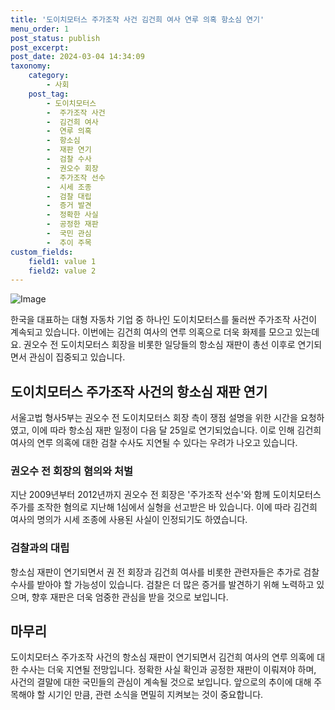 ```yaml
---
title: '도이치모터스 주가조작 사건 김건희 여사 연루 의혹 항소심 연기'
menu_order: 1
post_status: publish
post_excerpt: 
post_date: 2024-03-04 14:34:09
taxonomy:
    category:
        - 사회
    post_tag:
        - 도이치모터스
        -  주가조작 사건
        -  김건희 여사
        -  연루 의혹
        -  항소심
        -  재판 연기
        -  검찰 수사
        -  권오수 회장
        -  주가조작 선수
        -  시세 조종
        -  검찰 대립
        -  증거 발견
        -  정확한 사실
        -  공정한 재판
        -  국민 관심
        -  추이 주목
custom_fields:
    field1: value 1
    field2: value 2
---
```


![Image](https://imgnews.pstatic.net/image/214/2024/03/04/0001334094_001_20240304093104401.jpg?type=w647)

한국을 대표하는 대형 자동차 기업 중 하나인 도이치모터스를 둘러싼 주가조작 사건이 계속되고 있습니다. 이번에는 김건희 여사의 연루 의혹으로 더욱 화제를 모으고 있는데요. 권오수 전 도이치모터스 회장을 비롯한 일당들의 항소심 재판이 총선 이후로 연기되면서 관심이 집중되고 있습니다.
## 도이치모터스 주가조작 사건의 항소심 재판 연기
서울고법 형사5부는 권오수 전 도이치모터스 회장 측이 쟁점 설명을 위한 시간을 요청하였고, 이에 따라 항소심 재판 일정이 다음 달 25일로 연기되었습니다. 이로 인해 김건희 여사의 연루 의혹에 대한 검찰 수사도 지연될 수 있다는 우려가 나오고 있습니다.
### 권오수 전 회장의 혐의와 처벌
지난 2009년부터 2012년까지 권오수 전 회장은 '주가조작 선수'와 함께 도이치모터스 주가를 조작한 혐의로 지난해 1심에서 실형을 선고받은 바 있습니다. 이에 따라 김건희 여사의 명의가 시세 조종에 사용된 사실이 인정되기도 하였습니다.
### 검찰과의 대립
항소심 재판이 연기되면서 권 전 회장과 김건희 여사를 비롯한 관련자들은 추가로 검찰 수사를 받아야 할 가능성이 있습니다. 검찰은 더 많은 증거를 발견하기 위해 노력하고 있으며, 향후 재판은 더욱 엄중한 관심을 받을 것으로 보입니다.
## 마무리
도이치모터스 주가조작 사건의 항소심 재판이 연기되면서 김건희 여사의 연루 의혹에 대한 수사는 더욱 지연될 전망입니다. 정확한 사실 확인과 공정한 재판이 이뤄져야 하며, 사건의 결말에 대한 국민들의 관심이 계속될 것으로 보입니다. 앞으로의 추이에 대해 주목해야 할 시기인 만큼, 관련 소식을 면밀히 지켜보는 것이 중요합니다.
